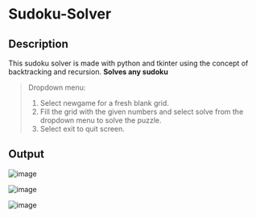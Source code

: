 # Sudoku-Solver

## Description
This sudoku solver is made with python and tkinter using the concept of backtracking and recursion.
**Solves any sudoku**

> Dropdown menu:
> 1. Select newgame for a fresh blank grid.
> 2. Fill the grid with the given numbers and select solve from the dropdown menu to solve the puzzle.
> 3. Select exit to quit screen.


## Output
![image](https://user-images.githubusercontent.com/77882744/131939879-aa38f62b-e7c8-4b98-a9ca-35dbe1e4b0a1.png)
 
![image](https://user-images.githubusercontent.com/77882744/131939945-9264c7f3-0c32-418e-a1ce-e8153d04d72e.png)

![image](https://user-images.githubusercontent.com/77882744/131939985-295115b8-7ac2-4ab6-85d6-78be7841e29a.png)


